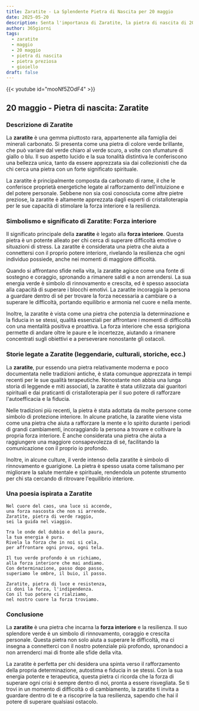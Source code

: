 ```yaml
---
title: Zaratite - La Splendente Pietra di Nascita per 20 maggio
date: 2025-05-20
description: Senta l'importanza di Zaratite, la pietra di nascita di 20 maggio che simboleggia Forza interiore. Lasci che la sua bellezza e il suo significato illuminino la sua giornata.
author: 365giorni
tags:
  - zaratite
  - maggio
  - 20 maggio
  - pietra di nascita
  - pietra preziosa
  - gioiello
draft: false
---
```


{{< youtube id="mooNf5ZOdF4" >}}

## 20 maggio - Pietra di nascita: Zaratite

### Descrizione di Zaratite

La **zaratite** è una gemma piuttosto rara, appartenente alla famiglia dei minerali carbonato. Si presenta come una pietra di colore verde brillante, che può variare dal verde chiaro al verde scuro, a volte con sfumature di giallo o blu. Il suo aspetto lucido e la sua tonalità distintiva le conferiscono una bellezza unica, tanto da essere apprezzata sia dai collezionisti che da chi cerca una pietra con un forte significato spirituale.

La zaratite è principalmente composta da carbonato di rame, il che le conferisce proprietà energetiche legate al rafforzamento dell’intuizione e del potere personale. Sebbene non sia così conosciuta come altre pietre preziose, la zaratite è altamente apprezzata dagli esperti di cristalloterapia per le sue capacità di stimolare la forza interiore e la resilienza.

### Simbolismo e significato di Zaratite: Forza interiore

Il significato principale della **zaratite** è legato alla **forza interiore**. Questa pietra è un potente alleato per chi cerca di superare difficoltà emotive o situazioni di stress. La zaratite è considerata una pietra che aiuta a connettersi con il proprio potere interiore, rivelando la resilienza che ogni individuo possiede, anche nei momenti di maggiore difficoltà.

Quando si affrontano sfide nella vita, la zaratite agisce come una fonte di sostegno e coraggio, spronando a rimanere saldi e a non arrendersi. La sua energia verde è simbolo di rinnovamento e crescita, ed è spesso associata alla capacità di superare i blocchi emotivi. La zaratite incoraggia la persona a guardare dentro di sé per trovare la forza necessaria a cambiare o a superare le difficoltà, portando equilibrio e armonia nel cuore e nella mente.

Inoltre, la zaratite è vista come una pietra che potenzia la determinazione e la fiducia in se stessi, qualità essenziali per affrontare i momenti di difficoltà con una mentalità positiva e proattiva. La forza interiore che essa sprigiona permette di andare oltre le paure e le incertezze, aiutando a rimanere concentrati sugli obiettivi e a perseverare nonostante gli ostacoli.

### Storie legate a Zaratite (leggendarie, culturali, storiche, ecc.)

La **zaratite**, pur essendo una pietra relativamente moderna e poco documentata nelle tradizioni antiche, è stata comunque apprezzata in tempi recenti per le sue qualità terapeutiche. Nonostante non abbia una lunga storia di leggende e miti associati, la zaratite è stata utilizzata dai guaritori spirituali e dai praticanti di cristalloterapia per il suo potere di rafforzare l'autoefficacia e la fiducia.

Nelle tradizioni più recenti, la pietra è stata adottata da molte persone come simbolo di protezione interiore. In alcune pratiche, la zaratite viene vista come una pietra che aiuta a rafforzare la mente e lo spirito durante i periodi di grandi cambiamenti, incoraggiando la persona a trovare e coltivare la propria forza interiore. È anche considerata una pietra che aiuta a raggiungere una maggiore consapevolezza di sé, facilitando la comunicazione con il proprio io profondo.

Inoltre, in alcune culture, il verde intenso della zaratite è simbolo di rinnovamento e guarigione. La pietra è spesso usata come talismano per migliorare la salute mentale e spirituale, rendendola un potente strumento per chi sta cercando di ritrovare l'equilibrio interiore.

### Una poesia ispirata a Zaratite

```
Nel cuore del caos, una luce si accende,
una forza nascosta che non si arrende.
Zaratite, pietra di verde raggio,
sei la guida nel viaggio.

Tra le onde del dubbio e della paura,
la tua energia è pura.
Rivela la forza che in noi si cela,
per affrontare ogni prova, ogni tela.

Il tuo verde profondo è un richiamo,
alla forza interiore che mai andiamo.
Con determinazione, passo dopo passo,
superiamo le ombre, il buio, il passo.

Zaratite, pietra di luce e resistenza,
ci doni la forza, l'indipendenza.
Con il tuo potere ci rialziamo,
nel nostro cuore la forza troviamo.
```

### Conclusione

La **zaratite** è una pietra che incarna la **forza interiore** e la resilienza. Il suo splendore verde è un simbolo di rinnovamento, coraggio e crescita personale. Questa pietra non solo aiuta a superare le difficoltà, ma ci insegna a connetterci con il nostro potenziale più profondo, spronandoci a non arrenderci mai di fronte alle sfide della vita.

La zaratite è perfetta per chi desidera una spinta verso il rafforzamento della propria determinazione, autostima e fiducia in se stessi. Con la sua energia potente e terapeutica, questa pietra ci ricorda che la forza di superare ogni crisi è sempre dentro di noi, pronta a essere risvegliata. Se ti trovi in un momento di difficoltà o di cambiamento, la zaratite ti invita a guardare dentro di te e a riscoprire la tua resilienza, sapendo che hai il potere di superare qualsiasi ostacolo.